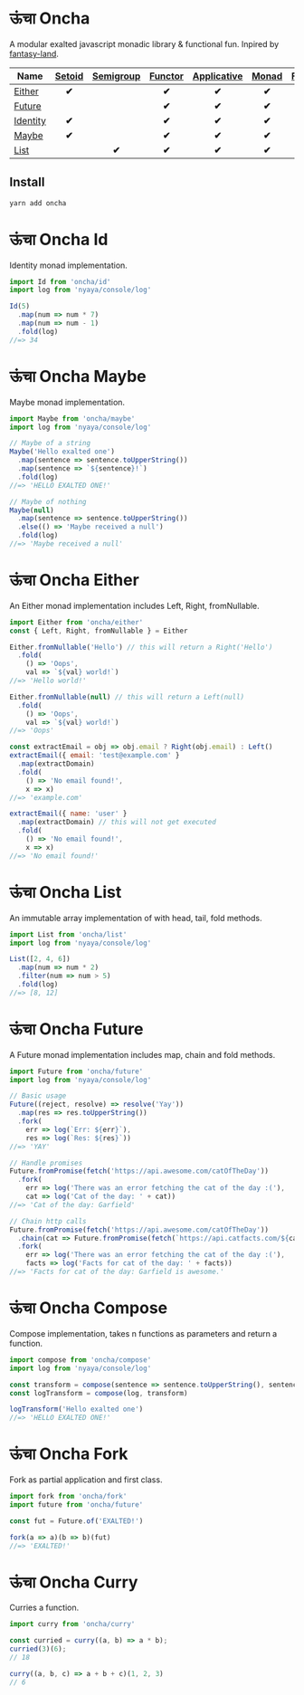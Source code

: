 # ऊंचा Oncha
A modular exalted javascript monadic library & functional fun. Inpired by [fantasy-land](https://github.com/fantasyland/fantasy-land).

| Name              | [Setoid][1]  | [Semigroup][2] | [Functor][3] | [Applicative][4] | [Monad][5] | [Foldable][6] | [Chain][7] |
| ----------------- | :----------: | :------------: | :----------: | :--------------: | :--------: | :-----------: | :------------: |
| [Either](#either) |    **✔︎**     |                |     **✔︎**    |      **✔︎**       |   **✔︎**    |     **✔︎**     |     **✔︎**      |
| [Future](#future) |              |                |     **✔︎**    |      **✔︎**       |   **✔︎**    |     **✔︎**     |     **✔︎**      |
| [Identity](#id)   |    **✔︎**     |                |     **✔︎**    |      **✔︎**       |   **✔︎**    |     **✔︎**     |     **✔︎**      |
| [Maybe](#maybe)   |    **✔︎**     |                |     **✔︎**    |      **✔︎**       |   **✔︎**    |     **✔︎**     |     **✔︎**      |
| [List](#list)     |              |     **✔︎**      |     **✔︎**    |      **✔︎**       |   **✔︎**    |     **✔︎**     |     **✔︎**      |


## Install
``` bash
yarn add oncha
```

# ऊंचा Oncha Id
Identity monad implementation.

``` javascript
import Id from 'oncha/id'
import log from 'nyaya/console/log'

Id(5)
  .map(num => num * 7)
  .map(num => num - 1)
  .fold(log)
//=> 34
```

# ऊंचा Oncha Maybe
Maybe monad implementation.

``` javascript
import Maybe from 'oncha/maybe'
import log from 'nyaya/console/log'

// Maybe of a string
Maybe('Hello exalted one')
  .map(sentence => sentence.toUpperString())
  .map(sentence => `${sentence}!`)
  .fold(log)
//=> 'HELLO EXALTED ONE!'

// Maybe of nothing
Maybe(null)
  .map(sentence => sentence.toUpperString())
  .else(() => 'Maybe received a null')
  .fold(log)
//=> 'Maybe received a null'
```

# ऊंचा Oncha Either
An Either monad implementation includes Left, Right, fromNullable.

``` javascript
import Either from 'oncha/either'
const { Left, Right, fromNullable } = Either

Either.fromNullable('Hello') // this will return a Right('Hello')
  .fold(
    () => 'Oops',
    val => `${val} world!`)
//=> 'Hello world!'

Either.fromNullable(null) // this will return a Left(null)
  .fold(
    () => 'Oops',
    val => `${val} world!`)
//=> 'Oops'

const extractEmail = obj => obj.email ? Right(obj.email) : Left()
extractEmail({ email: 'test@example.com' }
  .map(extractDomain)
  .fold(
    () => 'No email found!',
    x => x)
//=> 'example.com'

extractEmail({ name: 'user' }
  .map(extractDomain) // this will not get executed
  .fold(
    () => 'No email found!',
    x => x)
//=> 'No email found!'
```

# ऊंचा Oncha List
An immutable array implementation of with head, tail, fold methods.

``` javascript
import List from 'oncha/list'
import log from 'nyaya/console/log'

List([2, 4, 6])
  .map(num => num * 2)
  .filter(num => num > 5)
  .fold(log)
//=> [8, 12]
```

# ऊंचा Oncha Future
A Future monad implementation includes map, chain and fold methods.

``` javascript
import Future from 'oncha/future'
import log from 'nyaya/console/log'

// Basic usage
Future((reject, resolve) => resolve('Yay'))
  .map(res => res.toUpperString())
  .fork(
    err => log(`Err: ${err}`),
    res => log(`Res: ${res}`))
//=> 'YAY'

// Handle promises
Future.fromPromise(fetch('https://api.awesome.com/catOfTheDay'))
  .fork(
    err => log('There was an error fetching the cat of the day :('),
    cat => log('Cat of the day: ' + cat))
//=> 'Cat of the day: Garfield'

// Chain http calls
Future.fromPromise(fetch('https://api.awesome.com/catOfTheDay'))
  .chain(cat => Future.fromPromise(fetch(`https://api.catfacts.com/${cat}`)))
  .fork(
    err => log('There was an error fetching the cat of the day :('),
    facts => log('Facts for cat of the day: ' + facts))
//=> 'Facts for cat of the day: Garfield is awesome.'

```

# ऊंचा Oncha Compose
Compose implementation, takes n functions as parameters and return a function.

``` javascript
import compose from 'oncha/compose'
import log from 'nyaya/console/log'

const transform = compose(sentence => sentence.toUpperString(), sentence => `${sentence}!`)
const logTransform = compose(log, transform)

logTransform('Hello exalted one')
//=> 'HELLO EXALTED ONE!'
```

# ऊंचा Oncha Fork
Fork as partial application and first class.

``` javascript
import fork from 'oncha/fork'
import future from 'oncha/future'

const fut = Future.of('EXALTED!')

fork(a => a)(b => b)(fut)
//=> 'EXALTED!'
```

# ऊंचा Oncha Curry
Curries a function.

``` javascript
import curry from 'oncha/curry'

const curried = curry((a, b) => a * b);
curried(3)(6);
// 18

curry((a, b, c) => a + b + c)(1, 2, 3)
// 6
```

[1]: https://github.com/fantasyland/fantasy-land#setoid
[2]: https://github.com/fantasyland/fantasy-land#semigroup
[3]: https://github.com/fantasyland/fantasy-land#functor
[4]: https://github.com/fantasyland/fantasy-land#applicative
[5]: https://github.com/fantasyland/fantasy-land#monad
[6]: https://github.com/fantasyland/fantasy-land#foldable
[7]: https://github.com/fantasyland/fantasy-land#chain
